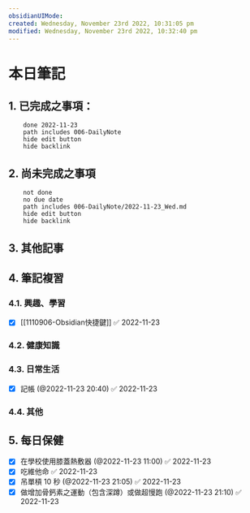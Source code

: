```yaml
---
obsidianUIMode: 
created: Wednesday, November 23rd 2022, 10:31:05 pm
modified: Wednesday, November 23rd 2022, 10:32:40 pm
---
```

# 本日筆記




## 1. 已完成之事項：
```tasks
	done 2022-11-23
	path includes 006-DailyNote
	hide edit button 
	hide backlink
```

## 2. 尚未完成之事項
```tasks
	not done
	no due date
	path includes 006-DailyNote/2022-11-23_Wed.md
	hide edit button 
	hide backlink
```

## 3. 其他記事

## 4. 筆記複習
### 4.1. 興趣、學習
- [x] [[1110906-Obsidian快捷鍵]] ✅ 2022-11-23

### 4.2. 健康知識

### 4.3. 日常生活
- [x] 記帳 (@2022-11-23 20:40) ✅ 2022-11-23

### 4.4. 其他

## 5. 每日保健
- [x] 在學校使用膝蓋熱敷器 (@2022-11-23 11:00) ✅ 2022-11-23
- [x] 吃維他命 ✅ 2022-11-23
- [x] 吊單槓 10 秒 (@2022-11-23 21:05) ✅ 2022-11-23
- [x] 做增加骨鈣素之運動（包含深蹲）或做超慢跑 (@2022-11-23 21:10) ✅ 2022-11-23